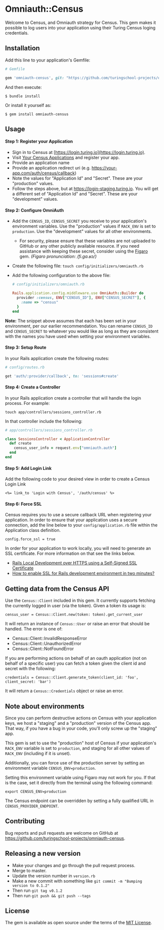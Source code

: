 # Omniauth::Census

Welcome to Census, and Omniauth strategy for Census. This gem makes it possible
to log users into your application using their Turing Census loging
credentials.

## Installation

Add this line to your application's Gemfile:

```ruby
# Gemfile

gem 'omniauth-census', git: "https://github.com/turingschool-projects/omniauth-census"
```

And then execute:

    $ bundle install

Or install it yourself as:

    $ gem install omniauth-census

## Usage

#### Step 1: Register your Application

* Sign in to Census at [https://login.turing.io](https://login.turing.io).
* Visit [Your Census Applications](https://login.turing.io/oauth/applications) and register your app.
* Provide an application name
* Provide an application redirect uri (e.g. https://your-app.com/auth/census/callback)
* Note the values for "Application Id" and "Secret". These are your "production" values.
* Follow the steps above, but at <https://login-staging.turing.io>. You will
  get a different set of "Application Id" and "Secret". These are your
  "development" values.

#### Step 2: Configure OmniAuth

*   Add the `CENSUS_ID`, `CENSUS_SECRET` you receive to your application's environment variables. Use the "production" values if `RACK_ENV` is set to `production`. Use the "development" values for all other environments.
    *   For security, please ensure that these variables are not uploaded to GitHub or any other publicly available resource. If you need assistance with keeping these secret, consider using the [Figaro](https://github.com/laserlemon/figaro) gem. _(Figaro pronunciation: /fi.ɡa.ʁɔ/)_

*   Create the following file:
    `touch config/initializers/omniauth.rb`

*   Add the following configuration to the above file:
    ```ruby
    # config/initializers/omniauth.rb

    Rails.application.config.middleware.use OmniAuth::Builder do
      provider :census, ENV["CENSUS_ID"], ENV["CENSUS_SECRET"], {
        :name => "census"
      }
    end
    ```

**Note:** The snippet above assumes that each has been set in your environment, per our earlier recommendation. You can rename `CENSUS_ID` and `CENSUS_SECRET` to whatever you would like as long as they are consistent with the names you have used when setting your environment variables.

#### Step 3: Setup Route

In your Rails application create the following routes:
```ruby
# config/routes.rb

get 'auth/:provider/callback', to: 'sessions#create'
```

#### Step 4: Create a Controller

In your Rails application create a controller that will handle the login process. For example:

`touch app/controllers/sessions_controller.rb`

In that controller include the following:

```ruby
# app/controllers/sessions_controller.rb

class SessionsController < ApplicationController
  def create
    census_user_info = request.env["omniauth.auth"]
  end
end
```

#### Step 5: Add Login Link

Add the following code to your desired view in order to create a Census Login
Link

`<%= link_to 'Login with Census', '/auth/census' %>`

#### Step 6: Force SSL

Census requires you to use a secure callback URL when registering your application. In order to ensure that your application uses a secure connection, add the line below to your `config/application.rb` file within the Application class definition.

```
config.force_ssl = true
```

In order for your application to work locally, you will need to generate an SSL certificate. For more information on that see the links below.

* [Rails Local Development over HTTPS using a Self-Signed SSL Certificate](https://www.devmynd.com/blog/rails-local-development-https-using-self-signed-ssl-certificate/)
* [How to enable SSL for Rails development environment in two minutes?](https://blog.botreetechnologies.com/enable-ssl-in-developement-using-thin-2a4bd1af500d)

## Getting data from the Census API

Use the `Census::Client` included in this gem. It currently supports fetching
the currently logged in user (via the token). Given a token its usage is:

`census_user = Census::Client.new(token: token).get_current_user`

It will return an instance of `Census::User` or raise an error that
should be handled. The error is one of:
  * Census::Client::InvalidResponseError
  * Census::Client::UnauthorizedError
  * Census::Client::NotFoundError

If you are performing actions on behalf of an oauth application (not on behalf
of a specific user) you can fetch a token given the client id and secret with
the following:

```
credentials = Census::Client.generate_token(client_id: 'foo', client_secret: 'bar')
```

It will return a `Census::Credentials` object or raise an error.

## Note about environments

Since you can perform destructive actions on Census with your application keys,
we host a "staging" and a "production" version of the Census app. That way, if
you have a bug in your code, you'll only screw up the "staging" app.

This gem is set to use the "production" host of Census if your application's
`RACK_ENV` variable is set to `production`, and staging for all other values of
`RACK_ENV` (including if it is unset).

Additionally, you can force use of the production server by setting an
environment variable `CENSUS_ENV=production`.

Setting this environment variable using Figaro may not work for you. If that is the case, set it directly from the terminal using the following command:

```
export CENSUS_ENV=production
```

The Census endpoint can be overridden by setting a fully qualified URL in
`CENSUS_PROVIDER_ENDPOINT`.

## Contributing

Bug reports and pull requests are welcome on GitHub at
https://github.com/turingschool-projects/omniauth-census.

## Releasing a new version

* Make your changes and go through the pull request process.
* Merge to master.
* Update the version number in `version.rb`
* Make a new commit with something like `git commit -m "Bumping version to 0.1.2"`
* Then run `git tag v0.1.2`
* Then run `git push && git push --tags`

## License

The gem is available as open source under the terms of the [MIT
License](http://opensource.org/licenses/MIT).
